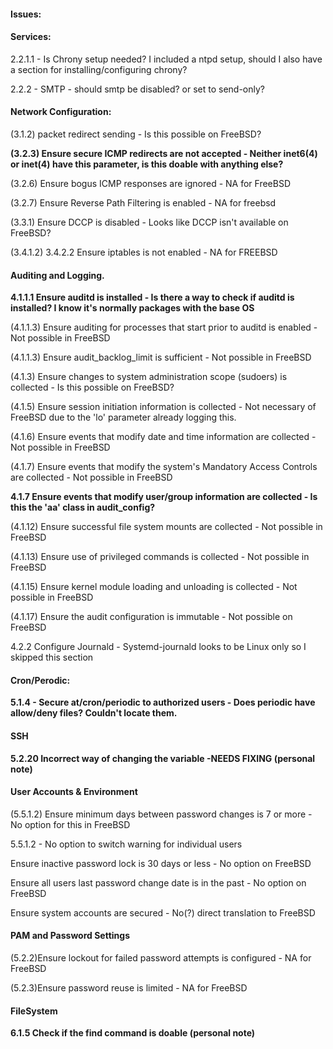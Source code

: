 #### Issues:

#### Services:
2.2.1.1 - Is Chrony setup needed? I included a ntpd setup, should I also have a section for installing/configuring chrony?

2.2.2 - SMTP - should smtp be disabled? or set to send-only?

#### Network Configuration:
(3.1.2) packet redirect sending - Is this possible on FreeBSD?

**(3.2.3) Ensure secure ICMP redirects are not accepted - Neither inet6(4) or inet(4) have this parameter, is this doable with anything else?**

(3.2.6) Ensure bogus ICMP responses are ignored - NA for FreeBSD

(3.2.7) Ensure Reverse Path Filtering is enabled - NA for freebsd

(3.3.1) Ensure DCCP is disabled - Looks like DCCP isn't available on FreeBSD?

(3.4.1.2) 3.4.2.2 Ensure iptables is not enabled - NA for FREEBSD


#### Auditing and Logging.
**4.1.1.1  Ensure auditd is installed - Is there a way to check if auditd is installed? I know it's normally packages with the base OS**

(4.1.1.3)  Ensure auditing for processes that start prior to auditd is enabled - Not possible in FreeBSD

(4.1.1.3)  Ensure audit_backlog_limit is sufficient - Not possible in FreeBSD

(4.1.3) Ensure changes to system administration scope (sudoers) is collected - Is this possible on FreeBSD?

(4.1.5) Ensure session initiation information is collected - Not necessary of FreeBSD due to the 'lo' parameter already logging this.

(4.1.6) Ensure events that modify date and time information are collected - Not possible in FreeBSD

(4.1.7) Ensure events that modify the system's Mandatory Access Controls are collected - Not possible in FreeBSD

**4.1.7 Ensure events that modify user/group information are collected - Is this the 'aa' class in audit_config?**

(4.1.12) Ensure successful file system mounts are collected - Not possible in FreeBSD

(4.1.13) Ensure use of privileged commands is collected - Not possible in FreeBSD

(4.1.15) Ensure kernel module loading and unloading is collected - Not possible in FreeBSD

(4.1.17) Ensure the audit configuration is immutable - Not possible on FreeBSD

4.2.2 Configure Journald - Systemd-journald looks to be Linux only so I skipped this section


#### Cron/Perodic:
**5.1.4 - Secure at/cron/periodic to authorized users - Does periodic have allow/deny files? Couldn't locate them.**

#### SSH
**5.2.20 Incorrect way of changing the variable -NEEDS FIXING (personal note)**

#### User Accounts & Environment
(5.5.1.2) Ensure minimum days between password changes is 7 or more - No option for this in FreeBSD

5.5.1.2 - No option to switch warning for individual users

Ensure inactive password lock is 30 days or less - No option on FreeBSD

Ensure all users last password change date is in the past - No option on FreeBSD

Ensure system accounts are secured - No(?) direct translation to FreeBSD

#### PAM and Password Settings
(5.2.2)Ensure lockout for failed password attempts is configured - NA for FreeBSD

(5.2.3)Ensure password reuse is limited - NA for FreeBSD

#### FileSystem

**6.1.5 Check if the find command is doable (personal note)**
